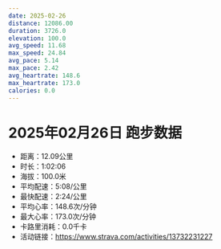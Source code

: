 ```yaml
---
date: 2025-02-26
distance: 12086.00
duration: 3726.0
elevation: 100.0
avg_speed: 11.68
max_speed: 24.84
avg_pace: 5.14
max_pace: 2.42
avg_heartrate: 148.6
max_heartrate: 173.0
calories: 0.0
---
```


# 2025年02月26日 跑步数据

- 距离：12.09公里
- 时长：1:02:06
- 海拔：100.0米
- 平均配速：5:08/公里
- 最快配速：2:24/公里
- 平均心率：148.6次/分钟
- 最大心率：173.0次/分钟
- 卡路里消耗：0.0千卡
- 活动链接：https://www.strava.com/activities/13732231227
